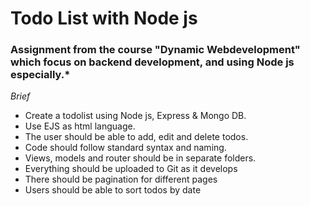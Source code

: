 # Todo List with Node js

### Assignment from the course "Dynamic Webdevelopment" which focus on backend development, and using Node js especially.*

*Brief* 

* Create a todolist using Node js, Express & Mongo DB.
* Use EJS as html language.
* The user should be able to add, edit and delete todos. 
* Code should follow standard syntax and naming.
* Views, models and router should be in separate folders. 
* Everything should be uploaded to Git as it develops
* There should be pagination for different pages
* Users should be able to sort todos by date
